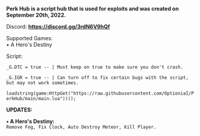 **Perk Hub is a script hub that is used for exploits and was created on September 20th, 2022.**

Discord: **https://discord.gg/3rdN6V9hQf**

Supported Games:                                                                                                                                            
•  A Hero's Destiny

Script:

`_G.DTC = true -- | Must keep on true to make sure you don't crash.`

`_G.IGR = true -- | Can turn off to fix certain bugs with the script, but may not work sometimes.`

`loadstring(game:HttpGet("https://raw.githubusercontent.com/OptioniaI/PerkHub/main/main.lua"))();`



**UPDATES:**

**• A Hero's Destiny:**                                                                                                                                
`Remove Fog, Fix Clock, Auto Destroy Meteor, Kill Player.`
